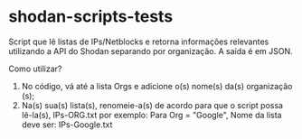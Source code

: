 # shodan-scripts-tests

Script que lê listas de IPs/Netblocks e retorna informações relevantes utilizando a API do Shodan separando por organização.
A saída é em JSON. 

Como utilizar?

1. No código, vá até a lista Orgs e adicione o(s) nome(s) da(s) organização (s);
2. Na(s) sua(s) lista(s), renomeie-a(s) de acordo para que o script possa lê-la(s), 
                                IPs-ORG.txt
   por exemplo:
        Para Org = "Google",
        Nome da lista deve ser: IPs-Google.txt
